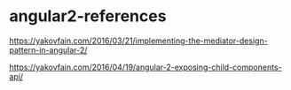 # angular2-references

https://yakovfain.com/2016/03/21/implementing-the-mediator-design-pattern-in-angular-2/

https://yakovfain.com/2016/04/19/angular-2-exposing-child-components-api/
